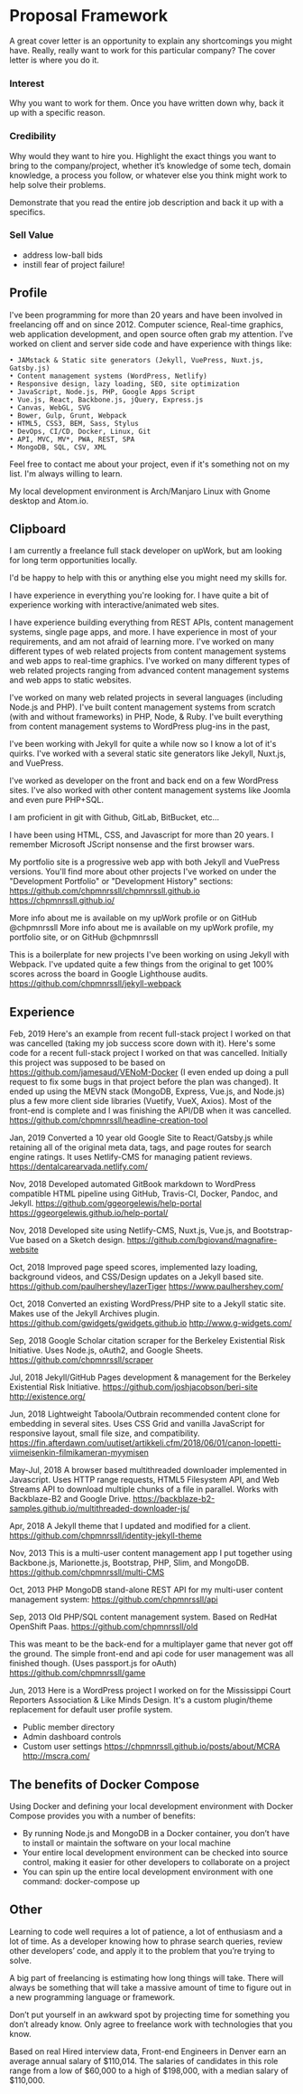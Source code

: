 # Proposal Framework

A great cover letter is an opportunity to explain any shortcomings you might
have. Really, really want to work for this particular company? The cover letter
is where you do it.

### Interest

Why you want to work for them. Once you have written down why, back it up with a
specific reason.

### Credibility

Why would they want to hire you. Highlight the exact things you want to bring to
the company/project, whether it’s knowledge of some tech, domain knowledge, a
process you follow, or whatever else you think might work to help solve their
problems.

Demonstrate that you read the entire job description and back it up with a specifics.

### Sell Value

- address low-ball bids
- instill fear of project failure!

## Profile

I've been programming for more than 20 years and have been involved in freelancing off and on since 2012. Computer science, Real-time graphics, web application development, and open source often grab my attention.  I've worked on client and server side code and have experience with things like:

    • JAMstack & Static site generators (Jekyll, VuePress, Nuxt.js, Gatsby.js)
    • Content management systems (WordPress, Netlify)
    • Responsive design, lazy loading, SEO, site optimization
    • JavaScript, Node.js, PHP, Google Apps Script
    • Vue.js, React, Backbone.js, jQuery, Express.js
    • Canvas, WebGL, SVG
    • Bower, Gulp, Grunt, Webpack
    • HTML5, CSS3, BEM, Sass, Stylus
    • DevOps, CI/CD, Docker, Linux, Git
    • API, MVC, MV*, PWA, REST, SPA
    • MongoDB, SQL, CSV, XML

Feel free to contact me about your project, even if it's something not on my list. I'm always willing to learn.

My local development environment is Arch/Manjaro Linux with Gnome desktop and Atom.io.

## Clipboard

I am currently a freelance full stack developer on upWork, but am looking for long term opportunities locally.

I'd be happy to help with this or anything else you might need my skills for.

I have experience in everything you're looking for.
I have quite a bit of experience working with interactive/animated web sites.

I have experience building everything from REST APIs, content management systems, single page apps, and more.
I have experience in most of your requirements, and am not afraid of learning more.
I've worked on many different types of web related projects from content management systems and web apps to real-time graphics.
I've worked on many different types of web related projects ranging from advanced content management systems and web apps to static websites.

I've worked on many web related projects in several languages (including Node.js and PHP).
I've built content management systems from scratch (with and without frameworks) in PHP, Node, & Ruby.
I've built everything from content management systems to WordPress plug-ins in the past,

I've been working with Jekyll for quite a while now so I know a lot of it's quirks.
I've worked with a several static site generators like Jekyll, Nuxt.js, and VuePress.

I've worked as developer on the front and back end on a few WordPress sites.
I've also worked with other content management systems like Joomla and even pure PHP+SQL.

I am proficient in git with Github, GitLab, BitBucket, etc...

I have been using HTML, CSS, and Javascript for more than 20 years.
I remember Microsoft JScript nonsense and the first browser wars.


My portfolio site is a progressive web app with both Jekyll and VuePress versions. You'll find more about other projects I've worked on under the "Development Portfolio" or "Development History" sections:
https://github.com/chpmnrssll/chpmnrssll.github.io
https://chpmnrssll.github.io/

More info about me is available on my upWork profile or on GitHub @chpmnrssll
More info about me is available on my upWork profile, my portfolio site, or on GitHub @chpmnrssll

This is a boilerplate for new projects I've been working on using Jekyll with Webpack. I've updated quite a few things from the original to get 100% scores across the board in Google Lighthouse audits. https://github.com/chpmnrssll/jekyll-webpack

## Experience

Feb, 2019
Here's an example from recent full-stack project I worked on that was cancelled (taking my job success score down with it).
Here's some code for a recent full-stack project I worked on that was cancelled.
Initially this project was supposed to be based on https://github.com/jamesaud/VENoM-Docker (I even ended up doing a pull request to fix some bugs in that project before the plan was changed).
It ended up using the MEVN stack (MongoDB, Express, Vue.js, and Node.js) plus a few more client side libraries (Vuetify, VueX, Axios). Most of the front-end is complete and I was finishing the API/DB when it was cancelled.
https://github.com/chpmnrssll/headline-creation-tool

Jan, 2019
Converted a 10 year old Google Site to React/Gatsby.js while retaining all of the original meta data, tags, and page routes for search engine ratings. It uses Netlify-CMS for managing patient reviews.
https://dentalcarearvada.netlify.com/

Nov, 2018
Developed automated GitBook markdown to WordPress compatible HTML pipeline using GitHub, Travis-CI, Docker, Pandoc, and Jekyll.
https://github.com/ggeorgelewis/help-portal
https://ggeorgelewis.github.io/help-portal/

Nov, 2018
Developed site using Netlify-CMS, Nuxt.js, Vue.js, and Bootstrap-Vue based on a Sketch design.
https://github.com/bgiovand/magnafire-website

Oct, 2018
Improved page speed scores, implemented lazy loading, background videos, and CSS/Design updates on a Jekyll based site.
https://github.com/paulhershey/lazerTiger
https://www.paulhershey.com/

Oct, 2018
Converted an existing WordPress/PHP site to a Jekyll static site. Makes use of the Jekyll Archives plugin.
https://github.com/gwidgets/gwidgets.github.io
http://www.g-widgets.com/

Sep, 2018
Google Scholar citation scraper for the Berkeley Existential Risk Initiative. Uses Node.js, oAuth2, and Google Sheets.
https://github.com/chpmnrssll/scraper

Jul, 2018
Jekyll/GitHub Pages development & management for the Berkeley Existential Risk Initiative.
https://github.com/joshjacobson/beri-site
http://existence.org/

Jun, 2018
Lightweight Taboola/Outbrain recommended content clone for embedding in several sites. Uses CSS Grid and vanilla JavaScript for responsive layout, small file size, and compatibility.
https://fin.afterdawn.com/uutiset/artikkeli.cfm/2018/06/01/canon-lopetti-viimeisenkin-filmikameran-myymisen

May-Jul, 2018
A browser based multithreaded downloader implemented in Javascript. Uses HTTP range requests, HTML5 Filesystem API, and Web Streams API to download multiple chunks of a file in parallel. Works with Backblaze-B2 and Google Drive.
https://backblaze-b2-samples.github.io/multithreaded-downloader-js/

Apr, 2018
A Jekyll theme that I updated and modified for a client.
https://github.com/chpmnrssll/identity-jekyll-theme

Nov, 2013
This is a multi-user content management app I put together using Backbone.js, Marionette.js, Bootstrap, PHP, Slim, and MongoDB.
https://github.com/chpmnrssll/multi-CMS

Oct, 2013
PHP MongoDB stand-alone REST API for my multi-user content management system:
https://github.com/chpmnrssll/api

Sep, 2013
Old PHP/SQL content management system. Based on RedHat OpenShift Paas.
https://github.com/chpmnrssll/old

This was meant to be the back-end for a multiplayer game that never got off the ground. The simple front-end and api code for user management was all finished though. (Uses passport.js for oAuth)
https://github.com/chpmnrssll/game

Jun, 2013
Here is a WordPress project I worked on for the Mississippi Court Reporters Association & Like Minds Design. It's a custom plugin/theme replacement for default user profile system.
- Public member directory
- Admin dashboard controls
- Custom user settings
https://chpmnrssll.github.io/posts/about/MCRA
http://mscra.com/



## The benefits of Docker Compose

Using Docker and defining your local development environment with Docker Compose provides you with a number of benefits:

- By running Node.js and MongoDB in a Docker container, you don’t have to install or maintain the software on your local machine
- Your entire local development environment can be checked into source control, making it easier for other developers to collaborate on a project
- You can spin up the entire local development environment with one command: docker-compose up

## Other

Learning to code well requires a lot of patience, a lot of enthusiasm and a lot
of time. As a developer knowing how to phrase search queries, review other
developers’ code, and apply it to the problem that you’re trying to solve.

A big part of freelancing is estimating how long things will take. There will
always be something that will take a massive amount of time to figure out in a
new programming language or framework.

Don’t put yourself in an awkward spot by projecting time for something you don’t
already know. Only agree to freelance work with technologies that you know.

Based on real Hired interview data, Front-end Engineers in Denver earn an
average annual salary of $110,014. The salaries of candidates in this role range
from a low of $60,000 to a high of $198,000, with a median salary of $110,000.
